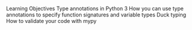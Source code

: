Learning Objectives
Type annotations in Python 3
How you can use type annotations to specify function signatures and variable types
Duck typing
How to validate your code with mypy